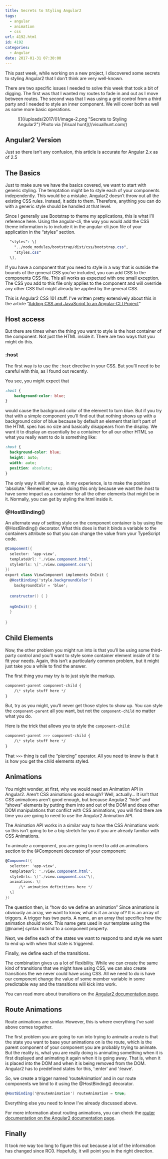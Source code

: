 ```yaml
---
title: Secrets to Styling Angular2
tags:
  - angular
  - animation
  - css
url: 4192.html
id: 4192
categories:
  - Angular
date: 2017-01-31 07:30:00
---
```


This past week, while working on a new project, I discovered some secrets to styling Angular2 that I don’t think are very well-known.

There are two specific issues I needed to solve this week that took a bit of digging. The first was that I wanted my routes to fade in and out as I move between routes. The second was that I was using a grid control from a third party and I needed to style an inner component. We will cover both as well as some more basic operations.

<figure>![](/uploads/2017/01/image-2.png "Secrets to Styling Angular2") Photo via [Visual hunt](//visualhunt.com/)</figure>

<!-- more -->

Angular2 Version
----------------

Just so there isn’t any confusion, this article is accurate for Angular 2.x as of 2.5

The Basics
----------

Just to make sure we have the basics covered, we want to start with generic styling. The temptation might be to style each of your components independently. This would be a mistake. Angular2 doesn’t throw out all the existing CSS rules. Instead, it adds to them. Therefore, anything you can do with a generic style should be handled at that level.

Since I generally use Bootstrap to theme my applications, this is what I’ll reference here. Using the angular-cli, the way you would add the CSS theme information is to include it in the angular-cli.json file of your application in the “styles” section.

``` css
  "styles": \[
    "../node_modules/bootstrap/dist/css/bootstrap.css",
    "styles.css"
  \],
```

If you have a component that you need to style in a way that is outside the bounds of the general CSS you’ve included, you can add CSS to the components CSS file. This all works as expected with one small exception. The CSS you add to this file only applies to the component and will override any other CSS that might already be applied by the general CSS.

This is Angular2 CSS 101 stuff. I’ve written pretty extensively about this in the article “[Adding CSS and JavaScript to an Angular-CLI Project](https://medium.com/@davembush/adding-css-and-javascript-to-an-angular-cli-project-2b843a8283f3)”

Host access
-----------

But there are times when the thing you want to style is the host container of the component. Not just the HTML inside it. There are two ways that you might do this.

### :host

The first way is to use the `:host` directive in your CSS. But you’ll need to be careful with this, as I found out recently.

You see, you might expect that

``` css
:host {
    background-color: blue;
}
```

would cause the background color of the element to turn blue. But if you try that with a simple component you’ll find out that nothing shows up with a background color of blue because by default an element that isn’t part of the HTML spec has no size and basically disappears from the display. We want it to display an essentially be a container for all our other HTML so what you really want to do is something like:

``` css
:host {
  background-color: blue;
  height: auto;
  width: auto;
  position: absolute;
}
```

The only way it will show up, in my experience, is to make the position ‘absolute.’ Remember, we are doing this only because we want the :host to have some impact as a container for all the other elements that might be in it. Normally, you can get by styling the html inside it.

### @HostBinding()

An alternate way of setting style on the component container is by using the @HostBinding() decorator. What this does is that it binds a variable to the containers attribute so that you can change the value from your TypeScript code.

``` csharp
@Component({
  selector: 'app-view',
  templateUrl: './view.component.html',
  styleUrls: \['./view.component.css'\]
})
export class ViewComponent implements OnInit {
  @HostBinding('style.backgroundColor')
    backgroundColr = 'blue';

  constructor() { }

  ngOnInit() {
  }

}
```

Child Elements
--------------

Now, the other problem you might run into is that you’ll be using some third-party control and you’ll want to style some container element inside of it to fit your needs. Again, this isn’t a particularly common problem, but it might just take you a while to find the answer.

The first thing you may try is to just style the markup.

``` css
component-parent component-child {
    /\* style stuff here */
}
```

But, try as you might, you’ll never get those styles to show up. You can style the `component-parent` all you want, but not the `component-child` no matter what you do.

Here is the trick that allows you to style the `component-child`:

``` css
component-parent >>> component-child {
    /\* style stuff here */
}
```

That `>>>` thing is call the “piercing” operator. All you need to know is that it is how you get the child elements styled.

Animations
----------

You might wonder, at first, why we would need an Animation API in Angular2. Aren’t CSS animations good enough? Well, actually… It isn’t that CSS animations aren’t good enough, but because Angular2 “hide” and “shows” elements by putting them into and out of the DOM and does other DOM manipulations that conflict with CSS animations, you will find there are time you are going to need to use the Angular2 Animation API.

The Animation API works in a similar way to how the CSS Animations work so this isn’t going to be a big stretch for you if you are already familiar with CSS Animations.

To animate a component, you are going to need to add an animations section to the @Component decorator of your component:

``` csharp
@Component({
  selector: 'app-view',
  templateUrl: './view.component.html',
  styleUrls: \['./view.component.css'\],
  animations: \[
      /\* animation definitions here */
  \]
})
```

The question then, is “how do we define an animation” Since animations is obviously an array, we want to know, what is it an array of? It is an array of triggers. A trigger has two parts. A name, an an array that specifies how the animation should work. This name gets used in our template using the \[@name\] syntax to bind to a component property.

Next, we define each of the states we want to respond to and style we want to end up with when that state is triggered.

Finally, we define each of the transitions.

The combination gives us a lot of flexibility. While we can create the same kind of transitions that we might have using CSS, we can also create transitions the we never could have using CSS. All we need to do is have our component change the value of some member variable in some predictable way and the transitions will kick into work.

You can read more about transitions on the [Angular2 documentation page](//angular.io/docs/ts/latest/guide/animations.html).

Route Animations
----------------

Route animations are similar. However, this is where everything I’ve said above comes together.

The first problem you are going to run into trying to animate a route is that the state you want to base your animations on is the route, which is the parent component of your component you are probably trying to animate. But the reality is, what you are really doing is animating something when it is first displayed and animating it again when it is going away. That is, when it is placed into the DOM and when it is being removed from the DOM. Angular2 has to predefined states for this, ‘:enter’ and ‘:leave’.

So, we create a trigger named ‘routeAnimation’ and in our route components we bind to it using the @HostBinding() decorator.

``` csharp
@HostBinding('@routeAnimation') routeAnimation = true;
```

Everything else you need to know I’ve already discussed above.

For more information about routing animations, you can check the [router documentation on the Angular2 documentation page](//angular.io/docs/ts/latest/guide/router.html).

Finally
-------

It took me way too long to figure this out because a lot of the information has changed since RC0. Hopefully, it will point you in the right direction.
